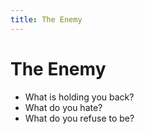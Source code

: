 ```yaml
---
title: The Enemy
---
```


# The Enemy

- What is holding you back?
- What do you hate?
- What do you refuse to be?
